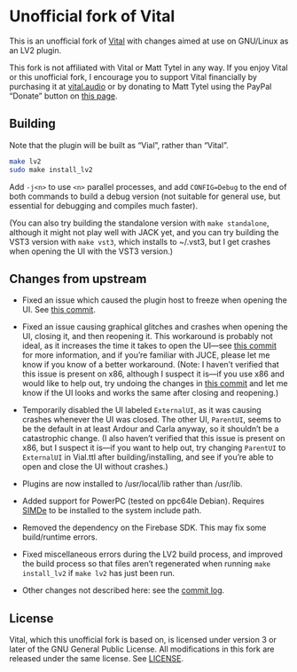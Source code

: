 Unofficial fork of Vital
========================

This is an unofficial fork of [Vital] with changes aimed at use on GNU/Linux
as an LV2 plugin.

[Vital]: https://github.com/mtytel/vital/

This fork is not affiliated with Vital or Matt Tytel in any way. If you enjoy
Vital or this unofficial fork, I encourage you to support Vital financially
by purchasing it at [vital.audio](https://vital.audio) or by donating to Matt
Tytel using the PayPal “Donate” button on [this page](https://tytel.org/helm/).

Building
--------

Note that the plugin will be built as “Vial”, rather than “Vital”.

```bash
make lv2
sudo make install_lv2
```

Add `-j<n>` to use `<n>` parallel processes, and add `CONFIG=Debug` to the
end of both commands to build a debug version (not suitable for general use,
but essential for debugging and compiles much faster).

(You can also try building the standalone version with `make standalone`,
although it might not play well with JACK yet, and you can try building the
VST3 version with `make vst3`, which installs to ~/.vst3, but I get crashes
when opening the UI with the VST3 version.)

Changes from upstream
---------------------

* Fixed an issue which caused the plugin host to freeze when opening the UI.
  See [this commit][ca78].

* Fixed an issue causing graphical glitches and crashes when opening the UI,
  closing it, and then reopening it. This workaround is probably not ideal, as
  it increases the time it takes to open the UI—see [this commit][e95a] for
  more information, and if you’re familiar with JUCE, please let me know if you
  know of a better workaround. (Note: I haven’t verified that this issue is
  present on x86, although I suspect it is—if you use x86 and would like to
  help out, try undoing the changes in [this commit][e95a] and let me know if
  the UI looks and works the same after closing and reopening.)

* Temporarily disabled the UI labeled `ExternalUI`, as it was causing crashes
  whenever the UI was closed. The other UI, `ParentUI`, seems to be the default
  in at least Ardour and Carla anyway, so it shouldn’t be a catastrophic
  change. (I also haven’t verified that this issue is present on x86, but I
  suspect it is—if you want to help out, try changing `ParentUI` to
  `ExternalUI` in Vial.ttl after building/installing, and see if you’re able to
  open and close the UI without crashes.)

* Plugins are now installed to /usr/local/lib rather than /usr/lib.

* Added support for PowerPC (tested on ppc64le Debian). Requires [SIMDe] to be
  installed to the system include path.

* Removed the dependency on the Firebase SDK. This may fix some build/runtime
  errors.

* Fixed miscellaneous errors during the LV2 build process, and improved the
  build process so that files aren’t regenerated when running `make
  install_lv2` if `make lv2` has just been run.

* Other changes not described here: see the [commit log].

[ca78]: https://github.com/taylordotfish/vital/commit/ca788b9ab25377d54d9a15b2cc47aebf344e21e8
[e95a]: https://github.com/taylordotfish/vital/commit/e95a25a1b3f351fd12b1aeadd52402136d42f211
[SIMDe]: https://github.com/simd-everywhere/simde
[commit log]: https://github.com/taylordotfish/vital/commits/master

License
-------

Vital, which this unofficial fork is based on, is licensed under version 3 or
later of the GNU General Public License. All modifications in this fork are
released under the same license. See [LICENSE](LICENSE).
